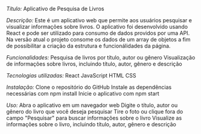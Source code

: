 *Título:* Aplicativo de Pesquisa de Livros

*Descrição:* Este é um aplicativo web que permite aos usuários pesquisar e visualizar informações sobre livros. 
O aplicativo foi desenvolvido usando React e pode ser utilizado para consumo de dados providos por uma API.
Na versão atual o projeto consome os dados de um array de objetos a fim de possibilitar a criação da estrutura e funcionálidades da página.

*Funcionalidades:*
Pesquisa de livros por título, autor ou gênero
Visualização de informações sobre livros, incluindo título, autor, gênero e descrição


*Tecnologias utilizadas:*
React
JavaScript
HTML
CSS


*Instalação:*
Clone o repositório do GitHub
Instale as dependências necessárias com npm install
Inicie o aplicativo com npm start

*Uso:*
Abra o aplicativo em um navegador web
Digite o título, autor ou gênero do livro que você deseja pesquisar
Tire o foto ou clique fora do campo "Pesquisar" para buscar informações sobre o livro
Visualize as informações sobre o livro, incluindo título, autor, gênero e descrição

